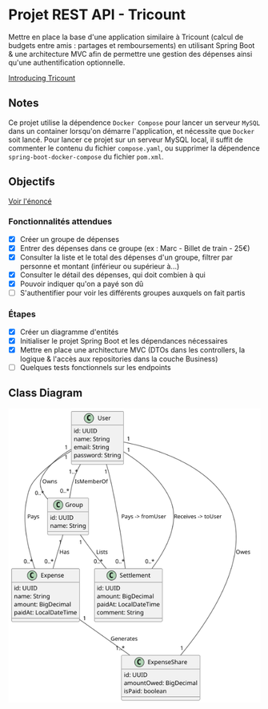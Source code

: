 # Projet REST API - Tricount

Mettre en place la base d'une application similaire à Tricount (calcul de budgets entre amis :
partages et remboursements) en utilisant Spring Boot & une architecture MVC afin de permettre une
gestion des dépenses ainsi qu'une authentification optionnelle.

[Introducing Tricount](https://www.youtube.com/watch?v=rjDY84-CVks)

## Notes

Ce projet utilise la dépendence `Docker Compose` pour lancer un serveur `MySQL` dans un container
lorsqu'on démarre l'application, et nécessite que `Docker` soit lancé. Pour lancer ce projet sur un
serveur MySQL local, il suffit de commenter le contenu du fichier `compose.yaml`, ou supprimer la
dépendence `spring-boot-docker-compose` du fichier `pom.xml`.

## Objectifs

[Voir l'énoncé](https://gitlab.com/jeandemel-formations/hb-cda-2025/projets/projet-rest)

### Fonctionnalités attendues

- [x] Créer un groupe de dépenses
- [x] Entrer des dépenses dans ce groupe (ex : Marc - Billet de train - 25€)
- [x] Consulter la liste et le total des dépenses d'un groupe, filtrer par personne et montant
  (inférieur ou supérieur à...)
- [x] Consulter le détail des dépenses, qui doit combien à qui
- [x] Pouvoir indiquer qu'on a payé son dû
- [ ] S'authentifier pour voir les différents groupes auxquels on fait partis

### Étapes

- [x] Créer un diagramme d'entités
- [x] Initialiser le projet Spring Boot et les dépendances nécessaires
- [x] Mettre en place une architecture MVC (DTOs dans les controllers, la logique & l'accès aux
  repositories dans la couche Business)
- [ ] Quelques tests fonctionnels sur les endpoints

## Class Diagram

![UML Class Diagram](./assets/class_diagram.png)